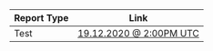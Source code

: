| Report Type | Link                                                |
| ----------- | --------------------------------------------------- |
| Test        | [19.12.2020 @ 2:00PM UTC](19-12-2020_2.00PM-utc.md) |

<link rel="stylesheet" href="style.css">
